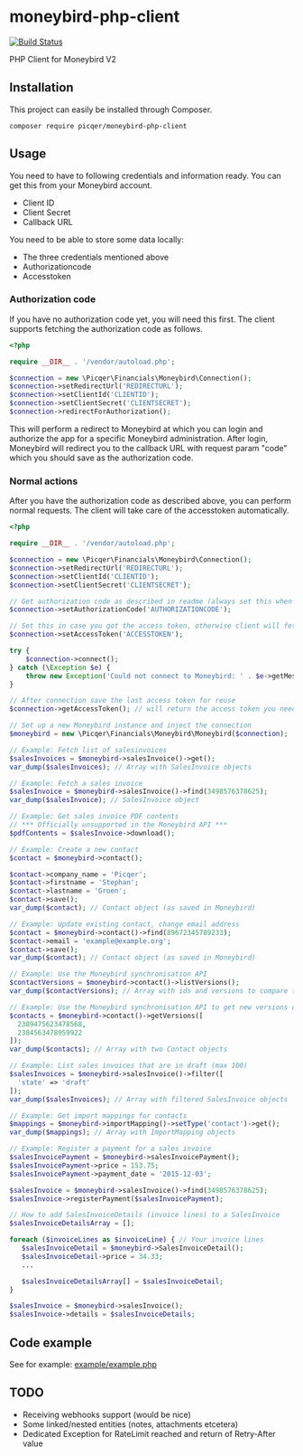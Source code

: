 # moneybird-php-client

[![Build Status](https://travis-ci.org/picqer/moneybird-php-client.svg?branch=master)](https://travis-ci.org/picqer/moneybird-php-client)

PHP Client for Moneybird V2

## Installation
This project can easily be installed through Composer.

```
composer require picqer/moneybird-php-client
```

## Usage
You need to have to following credentials and information ready. You can get this from your Moneybird account.
- Client ID
- Client Secret
- Callback URL

You need to be able to store some data locally:
- The three credentials mentioned above
- Authorizationcode
- Accesstoken

### Authorization code
If you have no authorization code yet, you will need this first. The client supports fetching the authorization code as follows.

```php
<?php

require __DIR__ . '/vendor/autoload.php';

$connection = new \Picqer\Financials\Moneybird\Connection();
$connection->setRedirectUrl('REDIRECTURL');
$connection->setClientId('CLIENTID');
$connection->setClientSecret('CLIENTSECRET');
$connection->redirectForAuthorization();
```

This will perform a redirect to Moneybird at which you can login and authorize the app for a specific Moneybird administration.
After login, Moneybird will redirect you to the callback URL with request param "code" which you should save as the authorization code.

### Normal actions
After you have the authorization code as described above, you can perform normal requests. The client will take care of the accesstoken
automatically.

```php
<?php

require __DIR__ . '/vendor/autoload.php';

$connection = new \Picqer\Financials\Moneybird\Connection();
$connection->setRedirectUrl('REDIRECTURL');
$connection->setClientId('CLIENTID');
$connection->setClientSecret('CLIENTSECRET');

// Get authorization code as described in readme (always set this when available)
$connection->setAuthorizationCode('AUTHORIZATIONCODE');

// Set this in case you got the access token, otherwise client will fetch it (always set this when available)
$connection->setAccessToken('ACCESSTOKEN');

try {
    $connection->connect();
} catch (\Exception $e) {
    throw new Exception('Could not connect to Moneybird: ' . $e->getMessage());
}

// After connection save the last access token for reuse 
$connection->getAccessToken(); // will return the access token you need to save

// Set up a new Moneybird instance and inject the connection
$moneybird = new \Picqer\Financials\Moneybird\Moneybird($connection);

// Example: Fetch list of salesinvoices 
$salesInvoices = $moneybird->salesInvoice()->get();
var_dump($salesInvoices); // Array with SalesInvoice objects

// Example: Fetch a sales invoice
$salesInvoice = $moneybird->salesInvoice()->find(3498576378625);
var_dump($salesInvoice); // SalesInvoice object

// Example: Get sales invoice PDF contents
// *** Officially unsupported in the Moneybird API ***
$pdfContents = $salesInvoice->download();

// Example: Create a new contact
$contact = $moneybird->contact();

$contact->company_name = 'Picqer';
$contact->firstname = 'Stephan';
$contact->lastname = 'Groen';
$contact->save();
var_dump($contact); // Contact object (as saved in Moneybird)

// Example: Update existing contact, change email address
$contact = $moneybird->contact()->find(89672345789233);
$contact->email = 'example@example.org';
$contact->save();
var_dump($contact); // Contact object (as saved in Moneybird)

// Example: Use the Moneybird synchronisation API
$contactVersions = $moneybird->contact()->listVersions();
var_dump($contactVersions); // Array with ids and versions to compare to your own

// Example: Use the Moneybird synchronisation API to get new versions of specific ids
$contacts = $moneybird->contact()->getVersions([
  2389475623478568,
  2384563478959922
]);
var_dump($contacts); // Array with two Contact objects

// Example: List sales invoices that are in draft (max 100)
$salesInvoices = $moneybird->salesInvoice()->filter([
  'state' => 'draft'
]);
var_dump($salesInvoices); // Array with filtered SalesInvoice objects

// Example: Get import mappings for contacts
$mappings = $moneybird->importMapping()->setType('contact')->get();
var_dump($mappings); // Array with ImportMapping objects

// Example: Register a payment for a sales invoice
$salesInvoicePayment = $moneybird->salesInvoicePayment();
$salesInvoicePayment->price = 153.75;
$salesInvoicePayment->payment_date = '2015-12-03';

$salesInvoice = $moneybird->salesInvoice()->find(3498576378625);
$salesInvoice->registerPayment($salesInvoicePayment);

// How to add SalesInvoiceDetails (invoice lines) to a SalesInvoice
$salesInvoiceDetailsArray = [];

foreach ($invoiceLines as $invoiceLine) { // Your invoice lines
   $salesInvoiceDetail = $moneybird->SalesInvoiceDetail();
   $salesInvoiceDetail->price = 34.33;
   ...

   $salesInvoiceDetailsArray[] = $salesInvoiceDetail;
}

$salesInvoice = $moneybird->salesInvoice();
$salesInvoice->details = $salesInvoiceDetails;

```

## Code example
See for example: [example/example.php](example/example.php)

## TODO
- Receiving webhooks support (would be nice)
- Some linked/nested entities (notes, attachments etcetera)
- Dedicated Exception for RateLimit reached and return of Retry-After value
